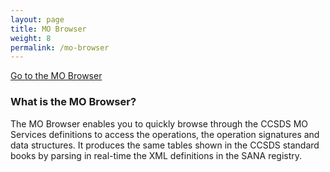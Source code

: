 ```yaml
---
layout: page
title: MO Browser
weight: 8
permalink: /mo-browser
---
```


[Go to the MO Browser](https://ccsdsmo.github.io/mo)

### What is the MO Browser?

The MO Browser enables you to quickly browse through the CCSDS MO Services definitions 
to access the operations, the operation signatures and data structures. It produces the 
same tables shown in the CCSDS standard books by parsing in real-time the XML definitions 
in the SANA registry.
